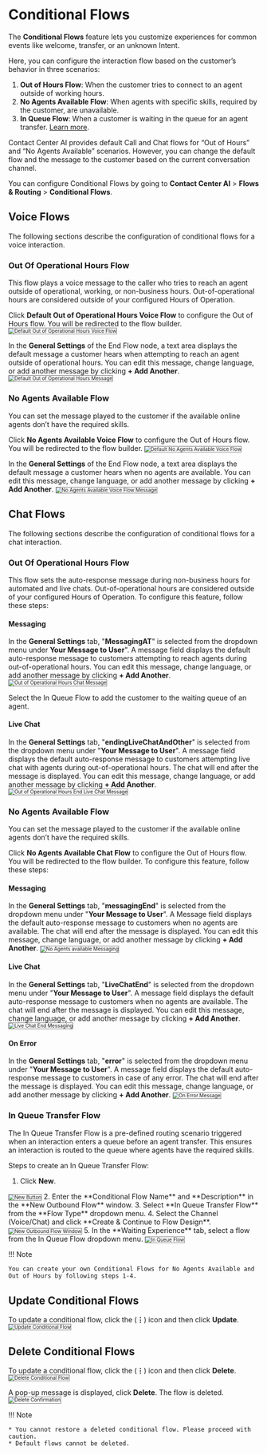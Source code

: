 # **Conditional Flows**

The **Conditional Flows** feature lets you customize experiences for common events like welcome, transfer, or an unknown Intent.

Here, you can configure the interaction flow based on the customer’s behavior in three scenarios:

1. **Out of Hours Flow**: When the customer tries to connect to an agent outside of working hours.
2. **No Agents Available Flow**: When agents with specific skills, required by the customer, are unavailable.
3. **In Queue Flow**: When a customer is waiting in the queue for an agent transfer. [Learn more](https://docs.kore.ai/smartassist/experience-flows/agent-transfer-2/).

Contact Center AI provides default Call and Chat flows for “Out of Hours” and “No Agents Available” scenarios. However, you can change the default flow and the message to the customer based on the current conversation channel.

You can configure Conditional Flows by going to **Contact Center AI** > **Flows & Routing** > **Conditional Flows**.

## Voice Flows

The following sections describe the configuration of conditional flows for a voice interaction.

### Out Of Operational Hours Flow

This flow plays a voice message to the caller who tries to reach an agent outside of operational, working, or non-business hours. Out-of-operational hours are considered outside of your configured Hours of Operation.

Click **Default Out of Operational Hours Voice Flow** to configure the Out of Hours flow. You will be redirected to the flow builder.
 <img src="../images/default-out-of-hours-voice-flow.gif" alt="Default Out of Operational Hours Voice Flow" title="Default Out of Operational Hours Voice Flow" style="border: 1px solid gray; zoom:70%;">

In the **General Settings** of the End Flow node, a text area displays the default message a customer hears when attempting to reach an agent outside of operational hours. You can edit this message, change language, or add another message by clicking **+ Add Another**.
 <img src="../images/default-voice-message.png" alt="Default Out of Operational Hours Message" title="Default Out of Operational Hours Message" style="border: 1px solid gray; zoom:70%;">

### No Agents Available Flow

You can set the message played to the customer if the available online agents don’t have the required skills.

Click **No Agents Available Voice Flow** to configure the Out of Hours flow. You will be redirected to the flow builder.
 <img src="../images/default-no-agents-available-voice-flow.gif" alt="Default No Agents Available Voice Flow" title="Default No Agents Available Voice Flow" style="border: 1px solid gray; zoom:70%;">

In the **General Settings** of the End Flow node, a text area displays the default message a customer hears when no agents are available. You can edit this message, change language, or add another message by clicking **+ Add Another**.
<img src="../images/no-agents-available-voice-flow-message.png" alt="No Agents Available Voice Flow Message" title="No Agents Available Voice Flow Message" style="border: 1px solid gray; zoom:70%;">

## Chat Flows

The following sections describe the configuration of conditional flows for a chat interaction.

### Out Of Operational Hours Flow

This flow sets the auto-response message during non-business hours for automated and live chats. Out-of-operational hours are considered outside of your configured Hours of Operation. To configure this feature, follow these steps:

#### Messaging

In the **General Settings** tab, "**MessagingAT**" is selected from the dropdown menu under **Your Message to User**". A message field displays the default auto-response message to customers attempting to reach agents during out-of-operational hours. You can edit this message, change language, or add another message by clicking **+ Add Another**.
<img src="../images/auto-response-message-out-of-hours.png" alt="Out of Operational Hours Chat Message" title="Out of Operational Hours Chat Message" style="border: 1px solid gray; zoom:70%;">

Select the In Queue Flow to add the customer to the waiting queue of an agent.

#### Live Chat

In the **General Settings** tab, "**endingLiveChatAndOther**" is selected from the dropdown menu under "**Your Message to User**". A message field displays the default auto-response message to customers attempting live chat with agents during out-of-operational hours. The chat will end after the message is displayed. You can edit this message, change language, or add another message by clicking **+ Add Another**.
<img src="../images/end-live-chat-out-of-hours.png" alt="Out of Operational Hours End Live Chat Message" title="Out of Operational Hours Chat End Live chat Message" style="border: 1px solid gray; zoom:70%;">

### No Agents Available Flow

You can set the message played to the customer if the available online agents don’t have the required skills.

Click **No Agents Available Chat Flow** to configure the Out of Hours flow. You will be redirected to the flow builder. To configure this feature, follow these steps:

#### Messaging

In the **General Settings** tab, "**messagingEnd**" is selected from the dropdown menu under "**Your Message to User**". A Message field displays the default auto-response message to customers when no agents are available. The chat will end after the message is displayed. You can edit this message, change language, or add another message by clicking **+ Add Another**.
<img src="../images/messaging-end.png" alt="No Agents available Messaging" title="No Agents Available Messaging" style="border: 1px solid gray; zoom:70%;">

#### Live Chat

In the **General Settings** tab, "**LiveChatEnd**" is selected from the dropdown menu under "**Your Message to User**". A message field displays the default auto-response message to customers when no agents are available. The chat will end after the message is displayed. You can edit this message, change language, or add another message by clicking **+ Add Another**.
<img src="../images/live-chat-end-flow.png" alt="Live Chat End Messaging" title="Live Chat End Messaging" style="border: 1px solid gray; zoom:70%;">

#### On Error
In the **General Settings** tab, "**error**" is selected from the dropdown menu under "**Your Message to User**". A message field displays the default auto-response message to customers in case of any error. The chat will end after the message is displayed. You can edit this message, change language, or add another message by clicking **+ Add Another**.
<img src="../images/error.png" alt="On Error Message" title="On Error Message" style="border: 1px solid gray; zoom:70%;">

### In Queue Transfer Flow

The In Queue Transfer Flow is a pre-defined routing scenario triggered when an interaction enters a queue before an agent transfer. This ensures an interaction is routed to the queue where agents have the required skills.

Steps to create an In Queue Transfer Flow:

1. Click **New**.
<img src="../images/new-button.png" alt="New Button" title="New Button" style="border: 1px solid gray; zoom:70%;">
2. Enter the **Conditional Flow Name** and **Description** in the **New Outbound Flow** window.
3. Select **In Queue Transfer Flow** from the **Flow Type** dropdown menu.
4. Select the Channel (Voice/Chat) and click **Create & Continue to Flow Design**.  
<img src="../images/new-outbound-flow.png" alt="New Outbound Flow Window" title="New Outbound Flow Window" style="border: 1px solid gray; zoom:70%;">
5. In the **Waiting Experience** tab, select a flow from the In Queue Flow dropdown menu.
<img src="../images/waiting-experience-in-queue-flow.png" alt="In Queue Flow" title="In Queue Flow" style="border: 1px solid gray; zoom:70%;">

!!! Note

    You can create your own Conditional Flows for No Agents Available and Out of Hours by following steps 1-4.

## Update Conditional Flows

To update a conditional flow, click the (**⋮**) icon and then click **Update**.
<img src="../images/update-conditional-flow.png" alt="Update Conditional Flow" title="Update Conditional Flow" style="border: 1px solid gray; zoom:70%;">

## Delete Conditional Flows

To update a conditional flow, click the (**⋮**) icon and then click **Delete**.
<img src="../images/delete-conditional-flow.png" alt="Delete Conditional Flow" title="Delete Conditional Flow" style="border: 1px solid gray; zoom:70%;">

A pop-up message is displayed, click **Delete**. The flow is deleted.
<img src="../images/delete-confirmation.png" alt="Delete Confirmation" title="Delete Confirmation" style="border: 1px solid gray; zoom:70%;">

!!! Note

    * You cannot restore a deleted conditional flow. Please proceed with caution.
    * Default flows cannot be deleted.